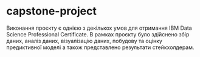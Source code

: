 # capstone-project
Виконання проєкту є однією з декількох умов для отримання
IBM Data Science Professional Certificate.
В рамках проєкту було здійснено збір даних, аналіз даних, 
візуалізацію даних, побудову та оцінку предиктивної моделі
а також представлено результати стейкхолдерам.
